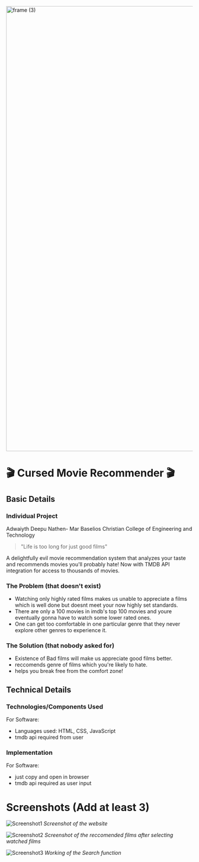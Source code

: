<img width="3188" height="1202" alt="frame (3)" src="https://github.com/user-attachments/assets/517ad8e9-ad22-457d-9538-a9e62d137cd7" />

# 🎬 Cursed Movie Recommender 🎬

## Basic Details

### Individual Project
Adwaiyth Deepu Nathen- Mar Baselios Christian College of Engineering and Technology

> "Life is too long for just good films"

A delightfully evil movie recommendation system that analyzes your taste and recommends movies you'll probably hate! Now with TMDB API integration for access to thousands of movies.

### The Problem (that doesn't exist)
- Watching only highly rated films makes us unable to appreciate a films which is well done but doesnt meet your now highly set standards.
- There are only a 100 movies in imdb's top 100 movies and youre eventually gonna have to watch some lower rated ones.
- One can get too comfortable in one particular genre that they never explore other genres to experience it.

### The Solution (that nobody asked for)
- Existence of Bad films will make us appreciate good films better.
- reccomends genre of films which you're likely to hate.
- helps you break free from the comfort zone!

## Technical Details
### Technologies/Components Used
For Software:
- Languages used: HTML, CSS, JavaScript
- tmdb api required from user

### Implementation
For Software:
- just copy and open in browser
- tmdb api required as user input

# Screenshots (Add at least 3)
![Screenshot1](https://github.com/666Lynx/cursed-movie-recommendation/blob/main/1.png)
*Screenshot of the website*

![Screenshot2](https://github.com/666Lynx/cursed-movie-recommendation/blob/main/1.png)
*Screenshot of the reccomended films after selecting watched films*

![Screenshot3](https://github.com/666Lynx/cursed-movie-recommendation/blob/main/1.png)
*Working of the Search function*
